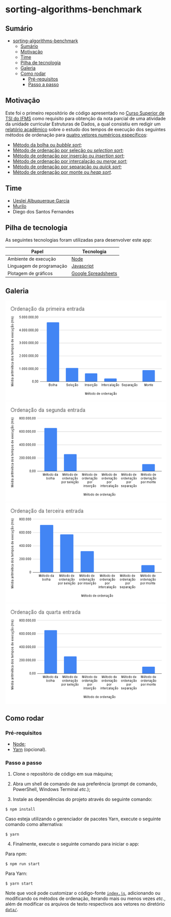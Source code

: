 # sorting-algorithms-benchmark

## Sumário

- [sorting-algorithms-benchmark](#sorting-algorithms-benchmark)
  - [Sumário](#sumário)
  - [Motivação](#motivação)
  - [Time](#time)
  - [Pilha de tecnologia](#pilha-de-tecnologia)
  - [Galeria](#galeria)
  - [Como rodar](#como-rodar)
    - [Pré-requisitos](#pré-requisitos)
    - [Passo a passo](#passo-a-passo)

## Motivação

Este foi o primeiro repositório de código apresentado no [Curso Superior de TSI do IFMS](https://www.ifms.edu.br/campi/campus-aquidauana/cursos/graduacao/sistemas-para-internet/sistemas-para-internet) como requisito para obtenção da nota parcial de uma atividade da unidade curricular Estruturas de Dados, a qual consistiu em redigir um [relatório acadêmico](https://www.researchgate.net/publication/364317646_Mensuracao_de_desempenho_de_seis_metodos_de_ordenacao_utilizando_a_linguagem_de_programacao_TypeScript_Estudo_dos_tempos_de_execucao_dos_seguintes_metodos_de_ordenacao_metodo_da_bolha_metodo_de_ordena) sobre o estudo dos tempos de execução dos seguintes métodos de ordenação para [quatro vetores numéricos específicos](./src/data/):

- [Método da bolha ou _bubble sort_](./src/functions/bubbleSort.ts);
- [Método de ordenação por seleção ou _selection sort_](./src/functions/selectionSort.ts);
- [Método de ordenação por inserção ou _insertion sort_](./src/functions/insertionSort.ts);
- [Método de ordenação por intercalação ou _merge sort_](./src/functions/mergeSort.ts);
- [Método de ordenação por separação ou _quick sort_](./src/functions/quickSort.ts);
- [Método de ordenação por monte ou _heap sort_](./src/functions/heapSort.ts).

## Time

- [Ueslei Albuquerque Garcia](https://github.com/Ueslei86)
- [Murilo](https://github.com/MURILO17SILVA)
- Diego dos Santos Fernandes

## Pilha de tecnologia

As seguintes tecnologias foram utilizadas para desenvolver este app:

| Papel | Tecnologia |
|-|-|
| Ambiente de execução | [Node](https://nodejs.org/en/) |
| Linguagem de programação | [Javascript](https://developer.mozilla.org/pt-BR/docs/Web/JavaScript) |
| Plotagem de gráficos | [Google Spreadsheets](https://www.google.com/sheets/about/) |

## Galeria

![Ordenação da primeira entrada](./docs/grafico-1.png)
![Ordenação da segunda entrada](./docs/grafico-2.png)
![Ordenação da terceira entrada](./docs/grafico-3.png)
![Ordenação da quarta entrada](./docs/grafico-4.png)

## Como rodar

### Pré-requisitos

- [Node](https://nodejs.org/en/download/);
- [Yarn](https://yarnpkg.com/) (opcional).

### Passo a passo

1. Clone o repositório de código em sua máquina;
   
2. Abra um shell de comando de sua preferência (prompt de comando, PowerShell, Windows Terminal _etc_.);

3. Instale as dependências do projeto através do seguinte comando:

```console
$ npm install
```

Caso esteja utilizando o gerenciador de pacotes Yarn, execute o seguinte comando como alternativa:

```console
$ yarn
```

4. Finalmente, execute o seguinte comando para iniciar o app:

Para npm:

```console
$ npm run start
```

Para Yarn:

```console
$ yarn start
```

Note que você pode customizar o código-fonte [`index.js`](./index.js), adicionando ou modificando os métodos de ordenação, iterando mais ou menos vezes _etc_., além de modificar os arquivos de texto respectivos aos vetores no diretório [`data/`](./src/data/).